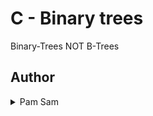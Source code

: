 # C - Binary trees
Binary-Trees NOT B-Trees
## Author
<details>
    <summary>Pam Sam</summary>
    <ul>
    <li><a href="https://www.github.com/pam2samy">Github</a></li>
    <li><a href="mailto:pambosam@gmail.com">e-mail</a></li>
    </ul>
</details>
